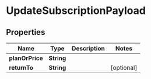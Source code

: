 

# UpdateSubscriptionPayload


## Properties

| Name | Type | Description | Notes |
|------------ | ------------- | ------------- | -------------|
|**planOrPrice** | **String** |  |  |
|**returnTo** | **String** |  |  [optional] |



